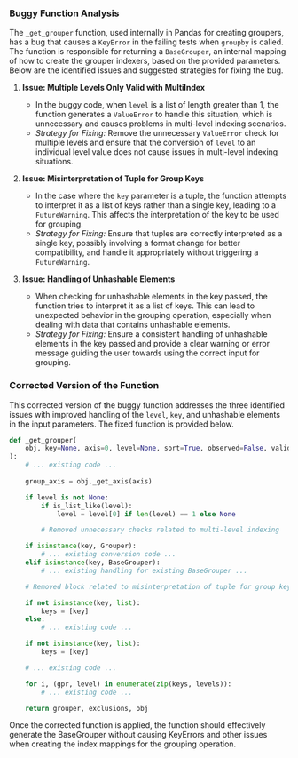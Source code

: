 ### Buggy Function Analysis
The `_get_grouper` function, used internally in Pandas for creating groupers, has a bug that causes a `KeyError` in the failing tests when `groupby` is called. The function is responsible for returning a `BaseGrouper`, an internal mapping of how to create the grouper indexers, based on the provided parameters. Below are the identified issues and suggested strategies for fixing the bug.

1. **Issue: Multiple Levels Only Valid with MultiIndex**
   - In the buggy code, when `level` is a list of length greater than 1, the function generates a `ValueError` to handle this situation, which is unnecessary and causes problems in multi-level indexing scenarios.
   - *Strategy for Fixing:* Remove the unnecessary `ValueError` check for multiple levels and ensure that the conversion of `level` to an individual level value does not cause issues in multi-level indexing situations.

2. **Issue: Misinterpretation of Tuple for Group Keys**
   - In the case where the `key` parameter is a tuple, the function attempts to interpret it as a list of keys rather than a single key, leading to a `FutureWarning`. This affects the interpretation of the key to be used for grouping.
   - *Strategy for Fixing:* Ensure that tuples are correctly interpreted as a single key, possibly involving a format change for better compatibility, and handle it appropriately without triggering a `FutureWarning`.

3. **Issue: Handling of Unhashable Elements**
   - When checking for unhashable elements in the key passed, the function tries to interpret it as a list of keys. This can lead to unexpected behavior in the grouping operation, especially when dealing with data that contains unhashable elements.
   - *Strategy for Fixing:* Ensure a consistent handling of unhashable elements in the key passed and provide a clear warning or error message guiding the user towards using the correct input for grouping.

### Corrected Version of the Function
This corrected version of the buggy function addresses the three identified issues with improved handling of the `level`, `key`, and unhashable elements in the input parameters. The fixed function is provided below.

```python
def _get_grouper(
    obj, key=None, axis=0, level=None, sort=True, observed=False, validate=True
):
    # ... existing code ...
    
    group_axis = obj._get_axis(axis)

    if level is not None:
        if is_list_like(level):
            level = level[0] if len(level) == 1 else None

        # Removed unnecessary checks related to multi-level indexing

    if isinstance(key, Grouper):
        # ... existing conversion code ...
    elif isinstance(key, BaseGrouper):
        # ... existing handling for existing BaseGrouper ...

    # Removed block related to misinterpretation of tuple for group keys

    if not isinstance(key, list):
        keys = [key]
    else:
        # ... existing code ...

    if not isinstance(key, list):
        keys = [key]

    # ... existing code ...

    for i, (gpr, level) in enumerate(zip(keys, levels)):
        # ... existing code ...

    return grouper, exclusions, obj
```

Once the corrected function is applied, the function should effectively generate the BaseGrouper without causing KeyErrors and other issues when creating the index mappings for the grouping operation.